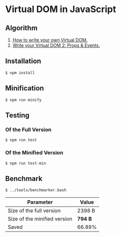 # Virtual DOM in JavaScript

## Algorithm

1. [How to write your own Virtual DOM.](https://medium.com/@deathmood/how-to-write-your-own-virtual-dom-ee74acc13060)
2. [Write your Virtual DOM 2: Props & Events.](https://medium.com/@deathmood/write-your-virtual-dom-2-props-events-a957608f5c76)

## Installation

```
$ npm install
```

## Minification

```
$ npm run minify
```

## Testing

### Of the Full Version

```
$ npm run test
```

### Of the Minified Version

```
$ npm run test-min
```

## Benchmark

```
$ ../tools/benchmarker.bash
```

Parameter | Value
--- | ---
Size of the full version | 2398 B
Size of the minified version | **794 B**
Saved | 66.89%
